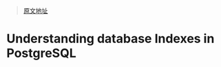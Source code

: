 > [原文地址](https://blog.mastermind.dev/indexes-in-postgresql)

# Understanding database Indexes in PostgreSQL
